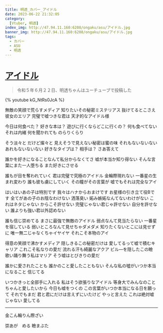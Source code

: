 ```yaml
---
title: 明透_カバー_アイドル
date: 2023-06-22 21:32:05
category:
  [Vtuber, 明透]
index_img: http://47.94.11.160:6208/ongaku/asu/アイドル.jpg
banner_img: http://47.94.11.160:6208/ongaku/asu/アイドル.jpg
tags:
  - カバー
  - ASU
  - 明透
---
```


<script src='/js/diy/resize-ifram.js'></script>

# [アイドル](https://www.youtube.com/watch?v=ZRtdQ81jPUQ)

> 令和５年６月２２日、明透ちゃんはユーチューブで投稿した

{% youtube kG_NtRs0JcA %}

無敵の笑顔で荒らすメディア
知りたいその秘密ミステリアス
抜けてるとこさえ彼女のエリア
完璧で嘘つきな君は
天才的なアイドル様

今日は何食べた？
好きな本は？
遊びに行くならどこに行くの？
何も食べてない
それは内緒
何を聞かれても
のらりくらり

そう淡々と
だけど燦々と
見えそうで見えない秘密は蜜の味
それもないないない
あれもないないない
好きなタイプは？
相手は？
さあ答えて

誰かを好きになることなんて私分からなくてさ
嘘が本当か知り得ない
そんな言葉にまた一人堕ちる
また好きにさせる

誰もが目を奪われていく
君は完璧で究極のアイドル
金輪際現れない
一番星の生まれ変わり
誰も彼も虜にしていく
その瞳がその言葉が
嘘でもそれは完全なアイ

はいはいあの子は特別です
我々はハナからおまけです
お星様の引き立て役Bです
全てがあの子のお陰なわけない
洒落臭い
妬み嫉妬なんてないわけがない
これはネタじゃない
からこそ許せない
完璧じゃない君じゃ許せない
自分を許せない
誰よりも強い君以外認めない

誰も信じ崇めてる
まさに最強で無敵のアイドル
弱点なんて見当たらない
一番星を宿している
弱いところなんて見せちゃダメダメ
知りたくないとこには見せずに
唯一無二じゃなくちゃイヤイヤ
それこそ本物のアイ

得意の笑顔で沸かすメディア
隠しきるこの秘密だけは
愛してるって嘘で積むキャリア
これこそ私なりの愛だ
流れる汗も綺麗なアクア
ビル―を隠したこの瞼
歌い踊り舞う私はマリア
そう嘘はとびきりの愛だ

誰かに愛されたことも
誰かのこと愛したこともない
そんな私の噓がいつか本当になること
信じてる

いつかきっと全部手に入れる
私はそう欲張りなアイドル
等身大でみんなのこと
ちゃんと愛したいから
今日も嘘をつくの
この言葉がいつか本当になる日を願って
それでもまだ
君と君にだけは言えずにいたけど
やっと言えた
これは絶対嘘じゃない
愛してる

- - -

金こん輪りん際ざい


崇あが　める
瞼まぶた